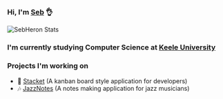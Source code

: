 ### **Hi, I'm [Seb](https://sebheron.github.io/)** 👌
![SebHeron Stats](https://github-readme-stats.vercel.app/api?username=sebheron&show_icons=true&count_private=true&theme=synthwave&border_radius=20&custom_title=My%20Github%20Stats:)

### I'm currently studying Computer Science at [Keele University](https://www.keele.ac.uk)

### Projects I'm working on
- 📅 [Stacket](https://sebheron.github.io/stacket) (A kanban board style application for developers)
- 🎶 [JazzNotes](https://sebheron.github.io/jazznotes) (A notes making application for jazz musicians)

<!--
**Sebheron/Sebheron** is a ✨ _special_ ✨ repository because its `README.md` (this file) appears on your GitHub profile.

Here are some ideas to get you started:

- 🔭 I’m currently working on ...
- 🌱 I’m currently learning ...
- 👯 I’m looking to collaborate on ...
- 🤔 I’m looking for help with ...
- 💬 Ask me about ...
- 📫 How to reach me: ...
- 😄 Pronouns: ...
- ⚡ Fun fact: ...
-->

